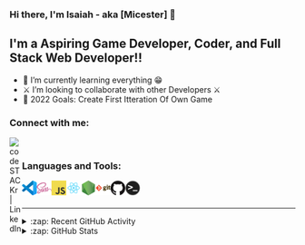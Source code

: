 ### Hi there, I'm Isaiah - aka [Micester] 👋 

## I'm a Aspiring Game Developer, Coder, and Full Stack Web Developer!!
- 🍖 I’m currently learning everything 😁
- ⚔ I’m looking to collaborate with other Developers ⚔
- 🍊 2022 Goals: Create First Itteration Of Own Game

### Connect with me:

<!-- Soon to be Game Website -->
<!-- [<img align="left" alt="Micester.com" width="22px" src="https://raw.githubusercontent.com/iconic/open-iconic/master/svg/globe.svg" />][website] -->
<!-- [<img align="left" alt="Micester | YouTube" width="22px" src="https://cdn.jsdelivr.net/npm/simple-icons@v3/icons/youtube.svg" />][youtube] -->
<!-- [<img align="left" alt="Micester | Twitter" width="22px" src="https://cdn.jsdelivr.net/npm/simple-icons@v3/icons/twitter.svg" />][twitter] -->
[<img align="left" alt="codeSTACKr | LinkedIn" width="22px" src="https://cdn.jsdelivr.net/npm/simple-icons@v3/icons/linkedin.svg" />][linkedin]
<!-- [<img align="left" alt="Micester | Instagram" width="22px" src="https://cdn.jsdelivr.net/npm/simple-icons@v3/icons/instagram.svg" />][instagram] -->

<br />

### Languages and Tools:

[<img align="left" alt="Visual Studio Code" width="26px" src="https://raw.githubusercontent.com/github/explore/80688e429a7d4ef2fca1e82350fe8e3517d3494d/topics/visual-studio-code/visual-studio-code.png" />][webdevplaylist]
[<img align="left" alt="Sass" width="26px" src="https://raw.githubusercontent.com/github/explore/80688e429a7d4ef2fca1e82350fe8e3517d3494d/topics/sass/sass.png" />][cssplaylist]
[<img align="left" alt="JavaScript" width="26px" src="https://raw.githubusercontent.com/github/explore/80688e429a7d4ef2fca1e82350fe8e3517d3494d/topics/javascript/javascript.png" />][jsplaylist]
[<img align="left" alt="React" width="26px" src="https://raw.githubusercontent.com/github/explore/80688e429a7d4ef2fca1e82350fe8e3517d3494d/topics/react/react.png" />][reactplaylist]
[<img align="left" alt="Node.js" width="26px" src="https://raw.githubusercontent.com/github/explore/80688e429a7d4ef2fca1e82350fe8e3517d3494d/topics/nodejs/nodejs.png" />][webdevplaylist]
[<img align="left" alt="Git" width="26px" src="https://raw.githubusercontent.com/github/explore/80688e429a7d4ef2fca1e82350fe8e3517d3494d/topics/git/git.png" />][webdevplaylist]
[<img align="left" alt="GitHub" width="26px" src="https://raw.githubusercontent.com/github/explore/78df643247d429f6cc873026c0622819ad797942/topics/github/github.png" />][webdevplaylist]
[<img align="left" alt="Terminal" width="26px" src="https://raw.githubusercontent.com/github/explore/80688e429a7d4ef2fca1e82350fe8e3517d3494d/topics/terminal/terminal.png" />][webdevplaylist]

<br />
<br />

---

<details>
  <summary>:zap: Recent GitHub Activity</summary>
  
<!-- STACKOVERFLOW:START -->
<!-- STACKOVERFLOW:END -->

</details>

<details>
  <summary>:zap: GitHub Stats</summary>

  <img align="left" alt="Micester's GitHub Stats" src="https://github-readme-stats.vercel.app/api?username=Micester&show_icons=true&hide_border=true" />


</details>

<!-- Soon to be gaming website -->
<!-- [website]: https://Micester.com -->


[youtube]: https://youtube.com/Micester
[linkedin]: https://www.linkedin.com/in/isaiah-mckenzie/
[webdevplaylist]: https://www.youtube.com/playlist?list=PLkwxH9e_vrAJ0WbEsFA9W3I1W-g_BTsbt
[jsplaylist]: https://www.youtube.com/playlist?list=PLkwxH9e_vrALRJKu7wfXby3MKeflhTu6B
[cssplaylist]: https://www.youtube.com/playlist?list=PLkwxH9e_vrALSdvZuEh6gqQdmDoDIoqz4
[reactplaylist]: https://www.youtube.com/playlist?list=PLkwxH9e_vrAK4TdffpxKY3QGyHCpxFcQ0